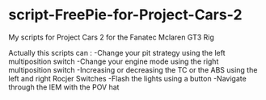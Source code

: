 # script-FreePie-for-Project-Cars-2
My scripts for Project Cars 2 for the Fanatec Mclaren GT3 Rig

Actually this scripts can :
  -Change your pit strategy using the left multiposition switch
  -Change your engine mode using the right multiposition switch
  -Increasing or decreasing the TC or the ABS using the left and right Rocjer Switches
  -Flash the lights using a button
  -Navigate through the IEM with the POV hat

